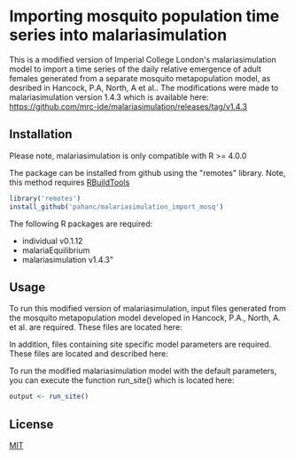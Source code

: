 
# Importing mosquito population time series into malariasimulation

This is a modified version of Imperial College London's malariasimulation model to import a time series of the daily relative emergence of adult females generated from a separate mosquito metapopulation model, as desribed in Hancock, P.A, North, A et al.. The modifications were made to malariasimulation version 1.4.3 which is available here:
https://github.com/mrc-ide/malariasimulation/releases/tag/v1.4.3

## Installation

Please note, malariasimulation is only compatible with R >= 4.0.0

The package can be installed from github using the "remotes" library. Note, this
method requires [RBuildTools](https://cran.r-project.org/bin/windows/Rtools/)

```R
library('remotes')
install_github('pahanc/malariasimulation_import_mosq')
```

The following R packages are required:
* individual v0.1.12
* malariaEquilibrium 
* malariasimulation v1.4.3"

## Usage

To run this modified version of malariasimulation, input files generated from the mosquito metapopulation model developed in Hancock, P.A., North, A. et al. are required. These files are located here: 

In addition, files containing site specific model parameters are required. These files are located and described here: 



To run the modified malariasimulation model with the default parameters, you
can execute the function run_site() which is located here:

```R
output <- run_site()
```



## License
[MIT](https://choosealicense.com/licenses/mit/)
